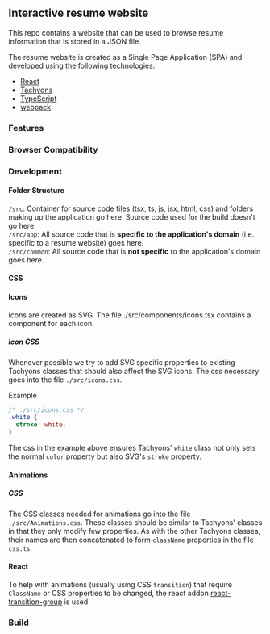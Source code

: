 ## Interactive resume website
This repo contains a website that can be used to browse resume information that
is stored in a JSON file.

The resume website is created as a Single Page Application (SPA) and developed using
the following technologies:

* [React](https://reactjs.org/)
* [Tachyons](https://tachyons.io/)
* [TypeScript](https://www.typescriptlang.org/)
* [webpack](https://webpack.js.org/)

### Features

### Browser Compatibility

### Development

#### Folder Structure
`/src`: Container for source code files (tsx, ts, js, jsx, html, css) and folders
making up the application go here. Source code used for the build doesn't go
here.  
`/src/app`: All source code that is **specific to the application's domain**
(i.e. specific to a resume website) goes here.  
`/src/common`: All source code that is **not specific** to the application's
domain goes here.  

#### CSS


#### Icons

Icons are created as SVG. The file ./src/components/Icons.tsx contains a
component for each icon.

##### Icon CSS

Whenever possible we try to add SVG specific properties to existing Tachyons classes that
should also affect the SVG icons. The css necessary goes into the file
`./src/icons.css`.

Example

```css
/* ./src/icons.css */
.white {
  stroke: white;
}
```

The css in the example above ensures Tachyons' `white` class not only sets
the normal `color` property but also SVG's `stroke` property.

#### Animations
##### CSS
The CSS classes needed for animations go into the file `./src/Animations.css`. These classes should be similar to Tachyons' classes in that they only modify
few properties. As with the other Tachyons classes, their names are then
concatenated to form `className` properties in the file `css.ts`.

#### React
To help with animations (usually using CSS `transition`) that require
`ClassName` or CSS properties to be changed, the react addon
[react-transition-group](https://reactcommunity.org/react-transition-group/) is
used.

### Build